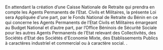 En attendant la création d’une Caisse Nationale de Retraite qui prendra en compte les Agents Permanents de l’Etat. Civils et Militaires, la présente Loi sera Appliquée d'une part, par le Fonds National de Retraite du Bénin en ce qui concerne les Agents Permanents de l’Etat Civils et Militaires émargeant au Budget National et d’autre part, par l’Office Béninois de Sécurité Sociale pour les autres Agents Permanents de l’Etat relevant des Collectivités, des Sociétés d’Etat des Sociétés d'Economie Mixte, des Etablissements Publics à caractères industriel et commercial ou à caractère social. .